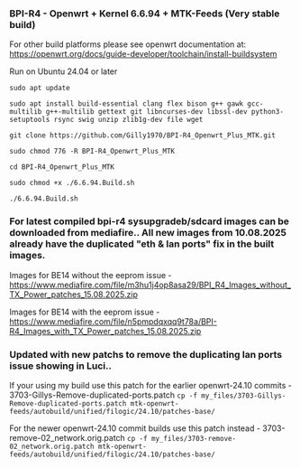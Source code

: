 ### BPI-R4 - Openwrt + Kernel 6.6.94 + MTK-Feeds (Very stable build)

For other build platforms please see openwrt documentation at: https://openwrt.org/docs/guide-developer/toolchain/install-buildsystem

Run on Ubuntu 24.04 or later

`sudo apt update`

`sudo apt install build-essential clang flex bison g++ gawk gcc-multilib g++-multilib gettext git libncurses-dev libssl-dev python3-setuptools rsync swig unzip zlib1g-dev file wget`

`git clone https://github.com/Gilly1970/BPI-R4_Openwrt_Plus_MTK.git`

`sudo chmod 776 -R BPI-R4_Openwrt_Plus_MTK`

`cd BPI-R4_Openwrt_Plus_MTK`

`sudo chmod +x ./6.6.94.Build.sh`

`./6.6.94.Build.sh`

### For latest compiled bpi-r4 sysupgradeb/sdcard images can be downloaded from mediafire.. All new images from 10.08.2025 already have the duplicated "eth & lan ports" fix in the built images.

Images for BE14 without the eeprom issue - https://www.mediafire.com/file/m3hu1j4op8asa29/BPI_R4_Images_without_TX_Power_patches_15.08.2025.zip

Images for BE14 with the eeprom issue - https://www.mediafire.com/file/n5pmpdqxqq9t78a/BPI-R4_Images_with_TX_Power_patches_15.08.2025.zip

### Updated with new patchs to remove the duplicating lan ports issue showing in Luci..

If your using my build use this patch for the earlier openwrt-24.10 commits - 3703-Gillys-Remove-duplicated-ports.patch
                 `cp -f my_files/3703-Gillys-Remove-duplicated-ports.patch mtk-openwrt-feeds/autobuild/unified/filogic/24.10/patches-base/`

For the newer openwrt-24.10 commit builds use this patch instead - 3703-remove-02_network.orig.patch
                 `cp -f my_files/3703-remove-02_network.orig.patch mtk-openwrt-feeds/autobuild/unified/filogic/24.10/patches-base/`

